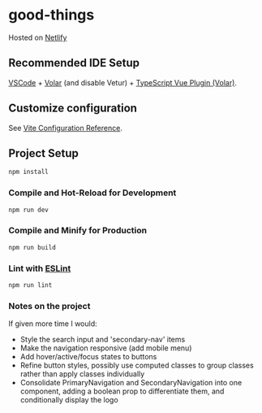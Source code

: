 # good-things

Hosted on [Netlify](https://admirable-palmier-00743c.netlify.app/)

## Recommended IDE Setup

[VSCode](https://code.visualstudio.com/) + [Volar](https://marketplace.visualstudio.com/items?itemName=Vue.volar) (and disable Vetur) + [TypeScript Vue Plugin (Volar)](https://marketplace.visualstudio.com/items?itemName=Vue.vscode-typescript-vue-plugin).

## Customize configuration

See [Vite Configuration Reference](https://vitejs.dev/config/).

## Project Setup

```sh
npm install
```

### Compile and Hot-Reload for Development

```sh
npm run dev
```

### Compile and Minify for Production

```sh
npm run build
```

### Lint with [ESLint](https://eslint.org/)

```sh
npm run lint
```

### Notes on the project

If given more time I would:

- Style the search input and 'secondary-nav' items
- Make the navigation responsive (add mobile menu)
- Add hover/active/focus states to buttons
- Refine button styles, possibly use computed classes to group classes rather than apply classes individually
- Consolidate PrimaryNavigation and SecondaryNavigation into one component, adding a boolean prop to differentiate them, and conditionally display the logo

